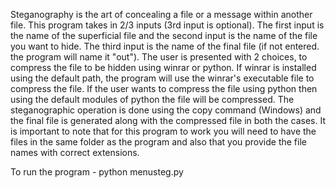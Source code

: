 Steganography is the art of concealing a file or a message within another file.
This program takes in 2/3 inputs (3rd input is optional). The first input is the name of the superficial file and the second input is the name of the file you want to hide. The third input is the name of the final file (if not entered. the program will name it "out").
The user is presented with 2 choices, to compress the file to be hidden using winrar or python. If winrar is installed using the default path, the program will use the winrar's executable file to compress the file. 
If the user wants to compress the file using python then using the default modules of python the file will be compressed. 
The steganographic operation is done using the copy command (Windows) and the final file is generated along with the compressed file in both the cases. 
It is important to note that for this program to work you will need to have the files in the same folder as the program and also that you provide the file names with correct extensions.



To run the program - python menusteg.py
